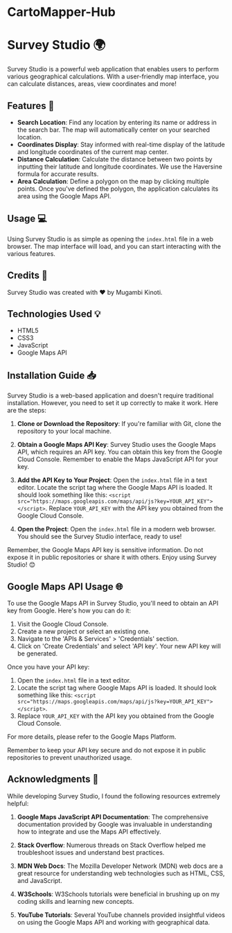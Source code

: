 # CartoMapper-Hub
# Survey Studio 🌍

Survey Studio is a powerful web application that enables users to perform various geographical calculations. With a user-friendly map interface, you can calculate distances, areas, view coordinates and more!

## Features 🚀

- **Search Location**: Find any location by entering its name or address in the search bar. The map will automatically center on your searched location.
- **Coordinates Display**: Stay informed with real-time display of the latitude and longitude coordinates of the current map center.
- **Distance Calculation**: Calculate the distance between two points by inputting their latitude and longitude coordinates. We use the Haversine formula for accurate results.
- **Area Calculation**: Define a polygon on the map by clicking multiple points. Once you've defined the polygon, the application calculates its area using the Google Maps API.

## Usage 💻

Using Survey Studio is as simple as opening the `index.html` file in a web browser. The map interface will load, and you can start interacting with the various features.

## Credits 🙏

Survey Studio was created with ❤️ by Mugambi Kinoti.

## Technologies Used 💡

- HTML5
- CSS3
- JavaScript
- Google Maps API

## Installation Guide 📥

Survey Studio is a web-based application and doesn't require traditional installation. However, you need to set it up correctly to make it work. Here are the steps:

1. **Clone or Download the Repository**: If you're familiar with Git, clone the repository to your local machine.

2. **Obtain a Google Maps API Key**: Survey Studio uses the Google Maps API, which requires an API key. You can obtain this key from the Google Cloud Console. Remember to enable the Maps JavaScript API for your key.

3. **Add the API Key to Your Project**: Open the `index.html` file in a text editor. Locate the script tag where the Google Maps API is loaded. It should look something like this: `<script src="https://maps.googleapis.com/maps/api/js?key=YOUR_API_KEY"></script>`. Replace `YOUR_API_KEY` with the API key you obtained from the Google Cloud Console.

4. **Open the Project**: Open the `index.html` file in a modern web browser. You should see the Survey Studio interface, ready to use!

Remember, the Google Maps API key is sensitive information. Do not expose it in public repositories or share it with others. Enjoy using Survey Studio! 😊

## Google Maps API Usage 🌐

To use the Google Maps API in Survey Studio, you'll need to obtain an API key from Google. Here's how you can do it:

1. Visit the Google Cloud Console.
2. Create a new project or select an existing one.
3. Navigate to the 'APIs & Services' > 'Credentials' section.
4. Click on 'Create Credentials' and select 'API key'. Your new API key will be generated.

Once you have your API key:

1. Open the `index.html` file in a text editor.
2. Locate the script tag where Google Maps API is loaded. It should look something like this: `<script src="https://maps.googleapis.com/maps/api/js?key=YOUR_API_KEY"></script>`.
3. Replace `YOUR_API_KEY` with the API key you obtained from the Google Cloud Console.

For more details, please refer to the Google Maps Platform.

Remember to keep your API key secure and do not expose it in public repositories to prevent unauthorized usage.

## Acknowledgments 🙌

While developing Survey Studio, I found the following resources extremely helpful:

1. **Google Maps JavaScript API Documentation**: The comprehensive documentation provided by Google was invaluable in understanding how to integrate and use the Maps API effectively.

2. **Stack Overflow**: Numerous threads on Stack Overflow helped me troubleshoot issues and understand best practices.

3. **MDN Web Docs**: The Mozilla Developer Network (MDN) web docs are a great resource for understanding web technologies such as HTML, CSS, and JavaScript.

4. **W3Schools**: W3Schools tutorials were beneficial in brushing up on my coding skills and learning new concepts.

5. **YouTube Tutorials**: Several YouTube channels provided insightful videos on using the Google Maps API and working with geographical data.
